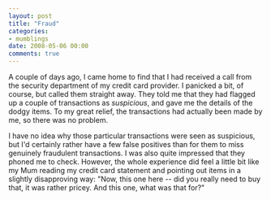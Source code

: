 ```yaml
---
layout: post
title: "Fraud"
categories:
- mumblings
date: 2008-05-06 00:00
comments: true
---
```


<p>A couple of days ago, I came home to find that I had received a call from the security department of my credit card provider. I panicked a bit, of course, but called them straight away. They told me that they had flagged up a couple of transactions as <em>suspicious</em>, and gave me the details of the dodgy items. To my great relief, the transactions had actually been made by me, so there was no problem.</p>

<p>I have no idea why those particular transactions were seen as suspicious, but I'd certainly rather have a few false positives than for them to miss genuinely fraudulent transactions. I was also quite impressed that they phoned me to check. However, the whole experience did feel a little bit like my Mum reading my credit card statement and pointing out items in a slightly disapproving way: "Now, this one here -- did you really need to buy that, it was rather pricey. And this one, what was that for?"</p>



